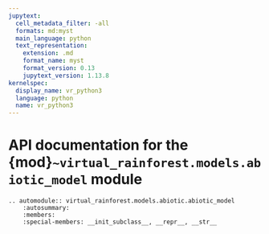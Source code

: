 ```yaml
---
jupytext:
  cell_metadata_filter: -all
  formats: md:myst
  main_language: python
  text_representation:
    extension: .md
    format_name: myst
    format_version: 0.13
    jupytext_version: 1.13.8
kernelspec:
  display_name: vr_python3
  language: python
  name: vr_python3
---
```


# API documentation for the {mod}`~virtual_rainforest.models.abiotic_model` module

```{eval-rst}
.. automodule:: virtual_rainforest.models.abiotic.abiotic_model
    :autosummary:
    :members:
    :special-members: __init_subclass__, __repr__, __str__
```
